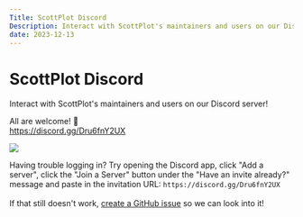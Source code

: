```yaml
---
Title: ScottPlot Discord
Description: Interact with ScottPlot's maintainers and users on our Discord server!
date: 2023-12-13
---
```


# ScottPlot Discord

Interact with ScottPlot's maintainers and users on our Discord server!

<div class="my-5">

<div class="text-center fs-3">
All are welcome! 🚀
</div>

<div class="text-center fs-5">
<a href='https://discord.gg/Dru6fnY2UX'>https://discord.gg/Dru6fnY2UX</a>
</div>

<a href='https://discord.gg/Dru6fnY2UX'><img src="/images/discord.jpg" class="d-block mx-auto"></a>

</div>

<div class='text-muted w-75 my-3 mx-auto'>
  Having trouble logging in? Try opening the Discord app, click "Add a server", click the "Join a Server" button under the "Have an invite already?" message and paste in the invitation URL: <code>https://discord.gg/Dru6fnY2UX</code>
  <br><br>
  If that still doesn't work, <a href='https://github.com/ScottPlot/ScottPlot/issues'>create a GitHub issue</a> so we can look into it!
</div>
